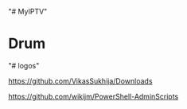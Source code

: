 "# MyIPTV" 
# Drum
"# logos" 

https://github.com/VikasSukhija/Downloads

https://github.com/wikijm/PowerShell-AdminScripts
